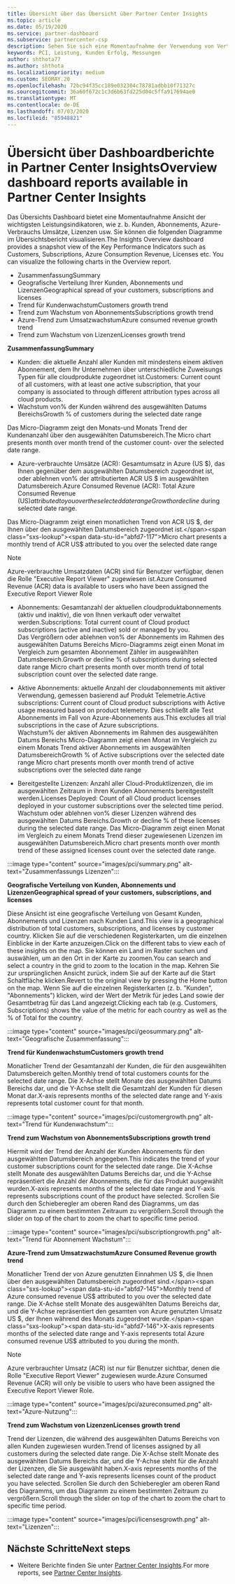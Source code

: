 ```yaml
---
title: Übersicht über das Übersicht über Partner Center Insights
ms.topic: article
ms.date: 05/19/2020
ms.service: partner-dashboard
ms.subservice: partnercenter-csp
description: Sehen Sie sich eine Momentaufnahme der Verwendung von Vertrieb und Bereitstellung, Kundenwachstum und Umsatzwachstum mit Lizenzen, Abonnements und Azure-Verbrauch an.
keywords: PCI, Leistung, Kunden Erfolg, Messungen
author: shthota77
ms.author: shthota
ms.localizationpriority: medium
ms.custom: SEOMAY.20
ms.openlocfilehash: 72bc94f35cc189e032304c78781adbb10f71327c
ms.sourcegitcommit: 36a60f672c1c3d6b63fd225d04c5ffa917694ae0
ms.translationtype: MT
ms.contentlocale: de-DE
ms.lasthandoff: 07/03/2020
ms.locfileid: "85948821"
---
```

# <a name="overview-dashboard-reports-available-in-partner-center-insights"></a><span data-ttu-id="abfd7-104">Übersicht über Dashboardberichte in Partner Center Insights</span><span class="sxs-lookup"><span data-stu-id="abfd7-104">Overview dashboard reports available in Partner Center Insights</span></span>
 
<span data-ttu-id="abfd7-105">Das Übersichts Dashboard bietet eine Momentaufnahme Ansicht der wichtigsten Leistungsindikatoren, wie z. b. Kunden, Abonnements, Azure-Verbrauchs Umsätze, Lizenzen usw. Sie können die folgenden Diagramme im Übersichtsbericht visualisieren.</span><span class="sxs-lookup"><span data-stu-id="abfd7-105">The Insights Overview dashboard provides a snapshot view of the Key Performance Indicators such as Customers, Subscriptions, Azure Consumption Revenue, Licenses etc. You can visualize the following charts in the Overview report.</span></span> 

- <span data-ttu-id="abfd7-106">Zusammenfassung</span><span class="sxs-lookup"><span data-stu-id="abfd7-106">Summary</span></span>  
- <span data-ttu-id="abfd7-107">Geografische Verteilung Ihrer Kunden, Abonnements und Lizenzen</span><span class="sxs-lookup"><span data-stu-id="abfd7-107">Geographical spread of your customers, subscriptions and licenses</span></span>  
- <span data-ttu-id="abfd7-108">Trend für Kundenwachstum</span><span class="sxs-lookup"><span data-stu-id="abfd7-108">Customers growth trend</span></span> 
- <span data-ttu-id="abfd7-109">Trend zum Wachstum von Abonnements</span><span class="sxs-lookup"><span data-stu-id="abfd7-109">Subscriptions growth trend</span></span> 
- <span data-ttu-id="abfd7-110">Azure-Trend zum Umsatzwachstum</span><span class="sxs-lookup"><span data-stu-id="abfd7-110">Azure consumed revenue growth trend</span></span> 
- <span data-ttu-id="abfd7-111">Trend zum Wachstum von Lizenzen</span><span class="sxs-lookup"><span data-stu-id="abfd7-111">Licenses growth trend</span></span> 

<span data-ttu-id="abfd7-112">**Zusammenfassung**</span><span class="sxs-lookup"><span data-stu-id="abfd7-112">**Summary**</span></span>

- <span data-ttu-id="abfd7-113">Kunden: die aktuelle Anzahl aller Kunden mit mindestens einem aktiven Abonnement, dem Ihr Unternehmen über unterschiedliche Zuweisungs Typen für alle cloudprodukte zugeordnet ist.</span><span class="sxs-lookup"><span data-stu-id="abfd7-113">Customers: Current count of all customers, with at least one active subscription, that your company is associated to through different attribution types across all cloud products.</span></span> 
- <span data-ttu-id="abfd7-114">Wachstum von% der Kunden während des ausgewählten Datums Bereichs</span><span class="sxs-lookup"><span data-stu-id="abfd7-114">Growth % of customers during the selected date range</span></span> 

<span data-ttu-id="abfd7-115">Das Micro-Diagramm zeigt den Monats-und Monats Trend der Kundenanzahl über den ausgewählten Datumsbereich.</span><span class="sxs-lookup"><span data-stu-id="abfd7-115">The Micro chart presents month over month trend of the customer count-  over the selected date range.</span></span> 

 
- <span data-ttu-id="abfd7-116">Azure-verbrauchte Umsätze (ACR): Gesamtumsatz in Azure (US $), das Ihnen gegenüber dem ausgewählten Datumsbereich zugeordnet ist, oder ablehnen von% der attributierten ACR US $ im ausgewählten Datumsbereich.</span><span class="sxs-lookup"><span data-stu-id="abfd7-116">Azure Consumed Revenue (ACR): Total Azure Consumed Revenue (US$) attributed to you over the selected date range Growth or decline % of attributed ACR US$ during selected date range.</span></span>

<span data-ttu-id="abfd7-117">Das Micro-Diagramm zeigt einen monatlichen Trend von ACR US $, der Ihnen über den ausgewählten Datumsbereich zugeordnet ist.</span><span class="sxs-lookup"><span data-stu-id="abfd7-117">Micro chart presents a monthly trend of ACR US$ attributed to you over the selected date range</span></span> 
>[!Note] 
><span data-ttu-id="abfd7-118">Azure-verbrauchte Umsatzdaten (ACR) sind für Benutzer verfügbar, denen die Rolle "Executive Report Viewer" zugewiesen ist.</span><span class="sxs-lookup"><span data-stu-id="abfd7-118">Azure Consumed Revenue (ACR) data is available to users who have been assigned the Executive Report Viewer Role</span></span> 
 
- <span data-ttu-id="abfd7-119">Abonnements: Gesamtanzahl der aktuellen cloudproduktabonnements (aktiv und inaktiv), die von Ihnen verkauft oder verwaltet werden.</span><span class="sxs-lookup"><span data-stu-id="abfd7-119">Subscriptions: Total current count of Cloud product subscriptions (active and inactive) sold or managed by you.</span></span>  
<span data-ttu-id="abfd7-120">Das Vergrößern oder ablehnen von% der Abonnements im Rahmen des ausgewählten Datums Bereichs Micro-Diagramms zeigt einen Monat im Vergleich zum gesamten Abonnement Zähler im ausgewählten Datumsbereich.</span><span class="sxs-lookup"><span data-stu-id="abfd7-120">Growth or decline % of subscriptions during selected date range Micro chart presents month over month trend of total subscription count over the selected date range.</span></span> 
 
- <span data-ttu-id="abfd7-121">Aktive Abonnements: aktuelle Anzahl der cloudabonnements mit aktiver Verwendung, gemessen basierend auf Produkt Telemetrie.</span><span class="sxs-lookup"><span data-stu-id="abfd7-121">Active subscriptions: Current count of Cloud product subscriptions with Active usage measured based on product telemetry.</span></span> <span data-ttu-id="abfd7-122">Dies schließt alle Test Abonnements im Fall von Azure-Abonnements aus.</span><span class="sxs-lookup"><span data-stu-id="abfd7-122">This excludes all trial subscriptions in the case of Azure subscriptions.</span></span>  
<span data-ttu-id="abfd7-123">Wachstum% der aktiven Abonnements im Rahmen des ausgewählten Datums Bereichs Micro-Diagramm zeigt einen Monat im Vergleich zu einem Monats Trend aktiver Abonnements im ausgewählten Datumsbereich</span><span class="sxs-lookup"><span data-stu-id="abfd7-123">Growth % of Active subscriptions over the selected date range Micro chart presents month over month trend of active subscriptions over the selected date range</span></span> 
 
- <span data-ttu-id="abfd7-124">Bereitgestellte Lizenzen: Anzahl aller Cloud-Produktlizenzen, die im ausgewählten Zeitraum in ihren Kunden Abonnements bereitgestellt werden.</span><span class="sxs-lookup"><span data-stu-id="abfd7-124">Licenses Deployed: Count of all Cloud product licenses deployed in your customer subscriptions over the selected time period.</span></span> <span data-ttu-id="abfd7-125">Wachstum oder ablehnen von% dieser Lizenzen während des ausgewählten Datums Bereichs.</span><span class="sxs-lookup"><span data-stu-id="abfd7-125">Growth or decline % of these licenses during the selected date range.</span></span> <span data-ttu-id="abfd7-126">Das Micro-Diagramm zeigt einen Monat im Vergleich zu einem Monats Trend dieser zugewiesenen Lizenzen im ausgewählten Datumsbereich.</span><span class="sxs-lookup"><span data-stu-id="abfd7-126">Micro chart presents month over month trend of these assigned licenses count over the selected date range.</span></span>

:::image type="content" source="images/pci/summary.png" alt-text="Zusammenfassungs Lizenzen":::

<span data-ttu-id="abfd7-128">**Geografische Verteilung von Kunden, Abonnements und Lizenzen**</span><span class="sxs-lookup"><span data-stu-id="abfd7-128">**Geographical spread of your customers, subscriptions, and licenses**</span></span> 

<span data-ttu-id="abfd7-129">Diese Ansicht ist eine geografische Verteilung von Gesamt Kunden, Abonnements und Lizenzen nach Kunden Land.</span><span class="sxs-lookup"><span data-stu-id="abfd7-129">This view is a geographical distribution of total customers, subscriptions, and licenses by customer country.</span></span> <span data-ttu-id="abfd7-130">Klicken Sie auf die verschiedenen Registerkarten, um die einzelnen Einblicke in der Karte anzuzeigen.</span><span class="sxs-lookup"><span data-stu-id="abfd7-130">Click on the different tabs to view each of these insights on the map.</span></span> <span data-ttu-id="abfd7-131">Sie können ein Land im Raster suchen und auswählen, um an den Ort in der Karte zu zoomen.</span><span class="sxs-lookup"><span data-stu-id="abfd7-131">You can search and select a country in the grid to zoom to the location in the map.</span></span> <span data-ttu-id="abfd7-132">Kehren Sie zur ursprünglichen Ansicht zurück, indem Sie auf der Karte auf die Start Schaltfläche klicken.</span><span class="sxs-lookup"><span data-stu-id="abfd7-132">Revert to the original view by pressing the Home button on the map.</span></span> <span data-ttu-id="abfd7-133">Wenn Sie auf die einzelnen Registerkarten (z. b. "Kunden", "Abonnements") klicken, wird der Wert der Metrik für jedes Land sowie der Gesamtbetrag für das Land angezeigt.</span><span class="sxs-lookup"><span data-stu-id="abfd7-133">Clicking each tab (e.g. Customers, Subscriptions) shows the value of the metric for each country as well as the % of Total for the country.</span></span>  

:::image type="content" source="images/pci/geosummary.png" alt-text="Geografische Zusammenfassung":::

<span data-ttu-id="abfd7-135">**Trend für Kundenwachstum**</span><span class="sxs-lookup"><span data-stu-id="abfd7-135">**Customers growth trend**</span></span>

<span data-ttu-id="abfd7-136">Monatlicher Trend der Gesamtanzahl der Kunden, die für den ausgewählten Datumsbereich gelten.</span><span class="sxs-lookup"><span data-stu-id="abfd7-136">Monthly trend of total customers counts for the selected date range.</span></span> <span data-ttu-id="abfd7-137">Die X-Achse stellt Monate des ausgewählten Datums Bereichs dar, und die Y-Achse stellt die Gesamtzahl der Kunden für diesen Monat dar.</span><span class="sxs-lookup"><span data-stu-id="abfd7-137">X-axis represents months of the selected date range and Y-axis represents total customer count for that month.</span></span> 

:::image type="content" source="images/pci/customergrowth.png" alt-text="Trend für Kundenwachstum":::

<span data-ttu-id="abfd7-139">**Trend zum Wachstum von Abonnements**</span><span class="sxs-lookup"><span data-stu-id="abfd7-139">**Subscriptions growth trend**</span></span>

<span data-ttu-id="abfd7-140">Hiermit wird der Trend der Anzahl der Kunden Abonnements für den ausgewählten Datumsbereich angegeben.</span><span class="sxs-lookup"><span data-stu-id="abfd7-140">This indicates the trend of your customer subscriptions count for the selected date range.</span></span> <span data-ttu-id="abfd7-141">Die X-Achse stellt Monate des ausgewählten Datums Bereichs dar, und die Y-Achse repräsentiert die Anzahl der Abonnements, die für das Produkt ausgewählt wurden.</span><span class="sxs-lookup"><span data-stu-id="abfd7-141">X-axis represents months of the selected date range and Y-axis represents subscriptions count of the product have selected.</span></span> <span data-ttu-id="abfd7-142">Scrollen Sie durch den Schieberegler am oberen Rand des Diagramms, um das Diagramm zu einem bestimmten Zeitraum zu vergrößern.</span><span class="sxs-lookup"><span data-stu-id="abfd7-142">Scroll through the slider on top of the chart to zoom the chart to specific time period.</span></span> 

:::image type="content" source="images/pci/subscriptiongrowth.png" alt-text="Trend für Abonnement Wachstum":::

<span data-ttu-id="abfd7-144">**Azure-Trend zum Umsatzwachstum**</span><span class="sxs-lookup"><span data-stu-id="abfd7-144">**Azure Consumed Revenue growth trend**</span></span>

<span data-ttu-id="abfd7-145">Monatlicher Trend der von Azure genutzten Einnahmen US $, die Ihnen über den ausgewählten Datumsbereich zugeordnet sind.</span><span class="sxs-lookup"><span data-stu-id="abfd7-145">Monthly trend of Azure consumed revenue US$ attributed to you over the selected date range.</span></span> <span data-ttu-id="abfd7-146">Die X-Achse stellt Monate des ausgewählten Datums Bereichs dar, und die Y-Achse repräsentiert den gesamten von Azure genutzten Umsatz US $, der Ihnen während des Monats zugeordnet wurde.</span><span class="sxs-lookup"><span data-stu-id="abfd7-146">X-axis represents months of the selected date range and Y-axis represents total Azure consumed revenue US$ attributed to you during the month.</span></span>
   
>[!Note] 
><span data-ttu-id="abfd7-147">Azure verbrauchter Umsatz (ACR) ist nur für Benutzer sichtbar, denen die Rolle "Executive Report Viewer" zugewiesen wurde.</span><span class="sxs-lookup"><span data-stu-id="abfd7-147">Azure Consumed Revenue (ACR) will only be visible to users who have been assigned the Executive Report Viewer Role.</span></span> 

:::image type="content" source="images/pci/azureconsumed.png" alt-text="Azure-Nutzung":::

<span data-ttu-id="abfd7-149">**Trend zum Wachstum von Lizenzen**</span><span class="sxs-lookup"><span data-stu-id="abfd7-149">**Licenses growth trend**</span></span>
 
<span data-ttu-id="abfd7-150">Trend der Lizenzen, die während des ausgewählten Datums Bereichs von allen Kunden zugewiesen wurden.</span><span class="sxs-lookup"><span data-stu-id="abfd7-150">Trend of licenses assigned by all customers during the selected date range.</span></span> <span data-ttu-id="abfd7-151">Die X-Achse stellt Monate des ausgewählten Datums Bereichs dar, und die Y-Achse steht für die Anzahl der Lizenzen, die Sie ausgewählt haben.</span><span class="sxs-lookup"><span data-stu-id="abfd7-151">X-axis represents months of the selected date range and Y-axis represents licenses count of the product you have selected.</span></span> <span data-ttu-id="abfd7-152">Scrollen Sie durch den Schieberegler am oberen Rand des Diagramms, um das Diagramm zu einem bestimmten Zeitraum zu vergrößern.</span><span class="sxs-lookup"><span data-stu-id="abfd7-152">Scroll through the slider on top of the chart to zoom the chart to specific time period.</span></span>  

:::image type="content" source="images/pci/licensesgrowth.png" alt-text="Lizenzen":::

## <a name="next-steps"></a><span data-ttu-id="abfd7-154">Nächste Schritte</span><span class="sxs-lookup"><span data-stu-id="abfd7-154">Next steps</span></span>

- <span data-ttu-id="abfd7-155">Weitere Berichte finden Sie unter [Partner Center Insights](partner-center-insights.md).</span><span class="sxs-lookup"><span data-stu-id="abfd7-155">For more reports, see [Partner Center Insights](partner-center-insights.md).</span></span>
